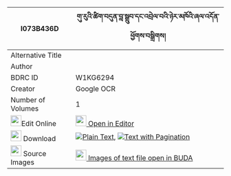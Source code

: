 |I073B436D|གུ་རུའི་ཚིག་བདུན་བླ་སྒྲུབ་དང་འབྲེལ་བའི་ཉེར་མཁོའི་ཞལ་འདོན་ཕྱོགས་བསྒྲིགས། 
| --- | --- 
|Alternative Title |
|Author | 
|BDRC ID | W1KG6294
|Creator | Google OCR
|Number of Volumes| 1
|<img width="25" src="https://img.icons8.com/color/25/000000/edit-property.png">Edit Online| [<img width="25" src="https://avatars.githubusercontent.com/u/45091458?s=200&v=4"> Open in Editor](http://editor.openpecha.org/I073B436D)
|<img width="25" src="https://img.icons8.com/fluent/48/000000/download-2.png"/>  Download | [![](https://img.icons8.com/color/20/000000/txt.png)Plain Text](https://github.com/Openpecha/I073B436D/releases/download/v2/guru_i_tsik_dun_la_drub_dang_d_plain_I073B436D.zip), [![](https://img.icons8.com/color/20/000000/txt.png)Text with Pagination](https://github.com/Openpecha/I073B436D/releases/download/v2/guru_i_tsik_dun_la_drub_dang_d_pages_I073B436D.zip)
|<img width="25" src="https://img.icons8.com/plasticine/100/000000/pictures-folder.png"/>  Source Images | [<img width="25" src="https://library.bdrc.io/icons/BUDA-small.svg"> Images of text file open in BUDA](https://library.bdrc.io/show/bdr:W1KG6294)